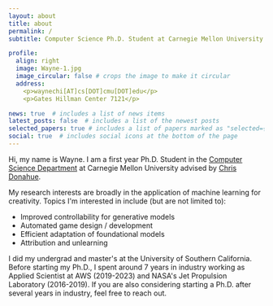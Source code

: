 ```yaml
---
layout: about
title: about
permalink: /
subtitle: Computer Science Ph.D. Student at Carnegie Mellon University

profile:
  align: right
  image: Wayne-1.jpg
  image_circular: false # crops the image to make it circular
  address:
    <p>waynechi[AT]cs[DOT]cmu[DOT]edu</p>
    <p>Gates Hillman Center 7121</p>

news: true  # includes a list of news items
latest_posts: false  # includes a list of the newest posts
selected_papers: true # includes a list of papers marked as "selected={true}"
social: true  # includes social icons at the bottom of the page
---
```



Hi, my name is Wayne. I am a first year Ph.D. Student in the [Computer Science Department](https://csd.cmu.edu/) at Carnegie Mellon University advised by [Chris Donahue](https://chrisdonahue.com/). 

My research interests are broadly in the application of machine learning for creativity. Topics I'm interested in include (but are not limited to):

- Improved controllability for generative models
- Automated game design / development
- Efficient adaptation of foundational models
- Attribution and unlearning

I did my undergrad and master's at the University of Southern California. Before starting my Ph.D., I spent around 7 years in industry working as Applied Scientist at AWS (2019-2023) and NASA's Jet Propulsion Laboratory (2016-2019). 
If you are also considering starting a Ph.D. after several years in industry, feel free to reach out.